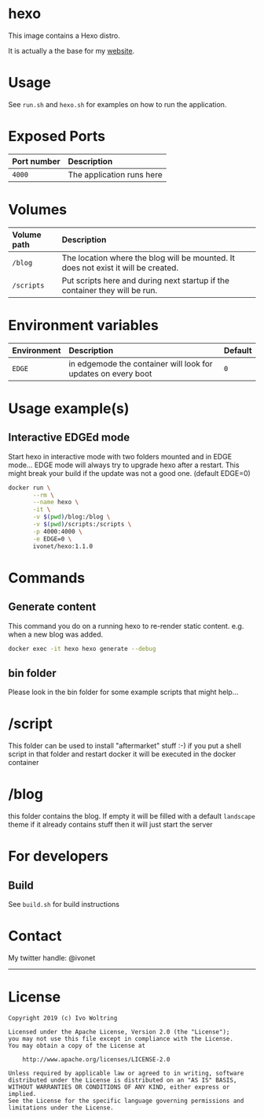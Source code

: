 # hexo


This image contains a Hexo distro.

It is actually a the base for my [website](https://www.ivonet.nl).

# Usage

See `run.sh` and `hexo.sh` for examples on how to run the application.

# Exposed Ports

| Port number| Description                                                       |
| :----------| :-----------------------------------------------------------------|
| `4000`     | The application runs here                                         |

# Volumes

| Volume path          | Description                                             |
| :--------------------| :-------------------------------------------------------|
| `/blog`              | The location where the blog will be mounted. It does not exist it will be created.|
| `/scripts`           | Put scripts here and during next startup if the container they will be run.|

# Environment variables

| Environment | Description                                        |  Default   |
| :-----------| :--------------------------------------------------|:-----------|
| `EDGE`      | in edgemode the container will look for updates on every boot| `0`|

# Usage example(s)

## Interactive EDGEd mode

Start hexo in interactive mode with two folders mounted and in EDGE mode...
EDGE mode will always try to upgrade hexo after a restart. This might break your
build if the update was not a good one. (default EDGE=0)

```bash
docker run \
       --rm \
       --name hexo \
       -it \
       -v $(pwd)/blog:/blog \
       -v $(pwd)/scripts:/scripts \
       -p 4000:4000 \
       -e EDGE=0 \
       ivonet/hexo:1.1.0
```

# Commands

## Generate content

This command you do on a running hexo to re-render static content. e.g. when a new blog was added.

```bash
docker exec -it hexo hexo generate --debug
```

## bin folder

Please look in the bin folder for some example scripts that might help...

# /script

This folder can be used to install "aftermarket" stuff :-)
if you put a shell script in that folder and restart docker it will be executed in the docker container

# /blog

this folder contains the blog. If empty it will be filled with a default `landscape` theme
if it already contains stuff then it will just start the server


# For developers

## Build

See `build.sh` for build instructions

# Contact

My twitter handle: @ivonet

---
# License

    Copyright 2019 (c) Ivo Woltring

    Licensed under the Apache License, Version 2.0 (the "License");
    you may not use this file except in compliance with the License.
    You may obtain a copy of the License at

        http://www.apache.org/licenses/LICENSE-2.0

    Unless required by applicable law or agreed to in writing, software
    distributed under the License is distributed on an "AS IS" BASIS,
    WITHOUT WARRANTIES OR CONDITIONS OF ANY KIND, either express or implied.
    See the License for the specific language governing permissions and
    limitations under the License.



